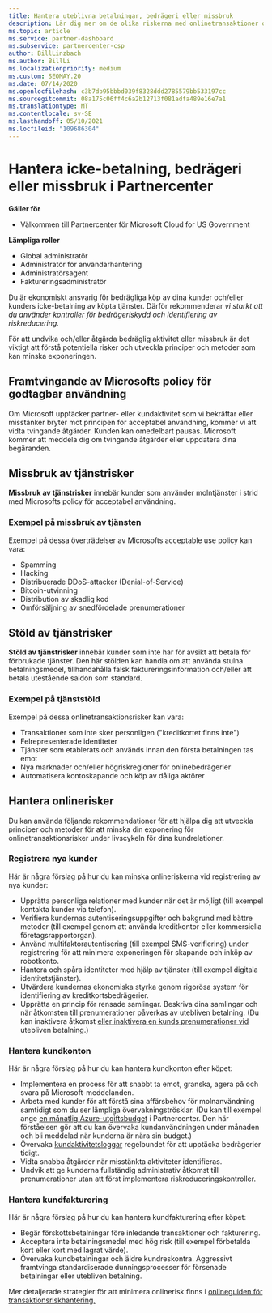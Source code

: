 ```yaml
---
title: Hantera uteblivna betalningar, bedrägeri eller missbruk
description: Lär dig mer om de olika riskerna med onlinetransaktioner och metodtipsen för att hantera och minska riskerna i Partnercenter.
ms.topic: article
ms.service: partner-dashboard
ms.subservice: partnercenter-csp
author: BillLinzbach
ms.author: BillLi
ms.localizationpriority: medium
ms.custom: SEOMAY.20
ms.date: 07/14/2020
ms.openlocfilehash: c3b7db95bbbd039f8328ddd2785579bb533197cc
ms.sourcegitcommit: 08a175c06ff4c6a2b12713f081adfa489e16e7a1
ms.translationtype: MT
ms.contentlocale: sv-SE
ms.lasthandoff: 05/10/2021
ms.locfileid: "109686304"
---
```

# <a name="managing-non-payment-fraud-or-misuse-in-partner-center"></a>Hantera icke-betalning, bedrägeri eller missbruk i Partnercenter

**Gäller för**

- Välkommen till Partnercenter för Microsoft Cloud for US Government

**Lämpliga roller**

- Global administratör
- Administratör för användarhantering
- Administratörsagent
- Faktureringsadministratör

Du är ekonomiskt ansvarig för bedrägliga köp av dina kunder och/eller kunders icke-betalning av köpta tjänster. Därför rekommenderar *vi starkt att du använder kontroller för bedrägeriskydd och identifiering av riskreducering.*

För att undvika och/eller åtgärda bedräglig aktivitet eller missbruk är det viktigt att förstå potentiella risker och utveckla principer och metoder som kan minska exponeringen.

## <a name="enforcement-of-microsoft-acceptable-use-policy"></a>Framtvingande av Microsofts policy för godtagbar användning

Om Microsoft upptäcker partner- eller kundaktivitet som vi bekräftar eller misstänker bryter mot principen för acceptabel användning, kommer vi att vidta tvingande åtgärder. Kunden kan omedelbart pausas. Microsoft kommer att meddela dig om tvingande åtgärder eller uppdatera dina begäranden.

## <a name="abuse-of-service-risks"></a>Missbruk av tjänstrisker

**Missbruk av tjänstrisker** innebär kunder som använder molntjänster i strid med Microsofts policy för acceptabel användning.

### <a name="examples-of-abuse-of-service"></a>Exempel på missbruk av tjänsten

Exempel på dessa överträdelser av Microsofts acceptable use policy kan vara:

- Spamming
- Hacking
- Distribuerade DDoS-attacker (Denial-of-Service)
- Bitcoin-utvinning
- Distribution av skadlig kod
- Omförsäljning av snedfördelade prenumerationer

## <a name="theft-of-service-risks"></a>Stöld av tjänstrisker

**Stöld av tjänstrisker** innebär kunder som inte har för avsikt att betala för förbrukade tjänster. Den här stölden kan handla om att använda stulna betalningsmedel, tillhandahålla falsk faktureringsinformation och/eller att betala utestående saldon som standard.

### <a name="examples-of-service-theft"></a>Exempel på tjänststöld

Exempel på dessa onlinetransaktionsrisker kan vara:

- Transaktioner som inte sker personligen ("kreditkortet finns inte")
- Felrepresenterade identiteter
- Tjänster som etablerats och används innan den första betalningen tas emot
- Nya marknader och/eller högriskregioner för onlinebedrägerier
- Automatisera kontoskapande och köp av dåliga aktörer

## <a name="managing-online-risk"></a>Hantera onlinerisker

Du kan använda följande rekommendationer för att hjälpa dig att utveckla principer och metoder för att minska din exponering för onlinetransaktionsrisker under livscykeln för dina kundrelationer.

### <a name="onboarding-new-customers"></a>Registrera nya kunder

Här är några förslag på hur du kan minska onlineriskerna vid registrering av nya kunder:

- Upprätta personliga relationer med kunder när det är möjligt (till exempel kontakta kunder via telefon).
- Verifiera kundernas autentiseringsuppgifter och bakgrund med bättre metoder (till exempel genom att använda kreditkontor eller kommersiella företagsrapportorgan).
- Använd multifaktorautentisering (till exempel SMS-verifiering) under registrering för att minimera exponeringen för skapande och inköp av robotkonto.
- Hantera och spåra identiteter med hjälp av tjänster (till exempel digitala identitetstjänster).
- Utvärdera kundernas ekonomiska styrka genom rigorösa system för identifiering av kreditkortsbedrägerier.
- Upprätta en princip för rensade samlingar. Beskriva dina samlingar och när åtkomsten till prenumerationer påverkas av utebliven betalning. (Du kan inaktivera åtkomst [eller inaktivera en kunds prenumerationer vid](create-a-new-subscription.md#suspend-a-subscription) utebliven betalning.)

### <a name="managing-customer-accounts"></a>Hantera kundkonton

Här är några förslag på hur du kan hantera kundkonton efter köpet:

- Implementera en process för att snabbt ta emot, granska, agera på och svara på Microsoft-meddelanden.
- Arbeta med kunder för att förstå sina affärsbehov för molnanvändning samtidigt som du ser lämpliga övervakningströsklar. (Du kan till exempel ange [en månatlig Azure-utgiftsbudget](set-an-azure-spending-budget-for-your-customers.md) i Partnercenter. Den här förståelsen gör att du kan övervaka kundanvändningen under månaden och bli meddelad när kunderna är nära sin budget.)
- Övervaka [kundaktivitetsloggar](activity-logs.md) regelbundet för att upptäcka bedrägerier tidigt.
- Vidta snabba åtgärder när misstänkta aktiviteter identifieras.
- Undvik att ge kunderna fullständig administrativ åtkomst till prenumerationer utan att först implementera riskreduceringskontroller.

### <a name="managing-customer-billing"></a>Hantera kundfakturering

Här är några förslag på hur du kan hantera kundfakturering efter köpet:

- Begär förskottsbetalningar före inledande transaktioner och fakturering.
- Acceptera inte betalningsmedel med hög risk (till exempel förbetalda kort eller kort med lagrat värde).
- Övervaka kundbetalningar och äldre kundreskontra. Aggressivt framtvinga standardiserade dunningsprocesser för försenade betalningar eller utebliven betalning.

Mer detaljerade strategier för att minimera onlinerisk finns i [onlineguiden för transaktionsriskhantering.](https://query.prod.cms.rt.microsoft.com/cms/api/am/binary/RE4Bhtt)
